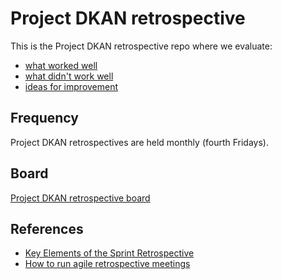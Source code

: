# Project DKAN retrospective

This is the Project DKAN retrospective repo where we evaluate:

* [what worked well](https://github.com/GetDKAN/retrospective/labels/what%20worked%20well)
* [what didn't work well](https://github.com/GetDKAN/retrospective/labels/what%20didn%27t%20work%20well)
* [ideas for improvement](https://github.com/GetDKAN/retrospective/labels/ideas%20for%20improvement)

## Frequency

Project DKAN retrospectives are held monthly (fourth Fridays).

## Board

[Project DKAN retrospective board](https://github.com/GetDKAN/retrospective/projects/1)

## References

* [Key Elements of the Sprint Retrospective](https://www.scrumalliance.org/community/articles/2014/april/key-elements-of-sprint-retrospective)
* [How to run agile retrospective meetings](https://www.atlassian.com/team-playbook/plays/retrospective)
